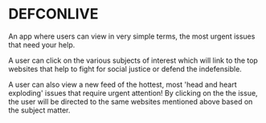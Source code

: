 # DEFCONLIVE

An app where users can view in very simple terms, the most urgent issues that need your help. 

A user can click on the various subjects of interest which will link to the top websites 
that help to fight for social justice or defend the indefensible.

A user can also view a new feed of the hottest, most 'head and heart exploding' issues that require urgent attention!
By clicking on the the issue, the user will be directed to the same websites mentioned above based on the subject matter.

